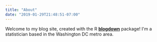 ```yaml
---
title: "About"
date: "2019-01-29T21:48:51-07:00"
---
```


Welcome to my blog site, created with the R [**blogdown**](https://github.com/rstudio/blogdown) package! I'm a statistician based in the Washington DC metro area. 
